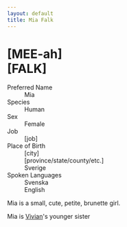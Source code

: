 ```yaml
---
layout: default
title: Mia Falk
---
```

# [MEE-ah]<br>[FALK]
<dl>
<dt>Preferred Name</dt>
<dd>Mia</dd>
<dt>Species</dt>
<dd>Human</dd>
<dt>Sex</dt>
<dd>Female</dd>
<dt>Job</dt>
<dd>[job]</dd>
<dt>Place of Birth</dt>
<dd>[city]</dd>
<dd>[province/state/county/etc.]</dd>
<dd>Sverige</dd>
<dt>Spoken Languages</dt>
<dd>Svenska</dd>
<dd>English</dd>
</dl>
Mia is a small, cute, petite, brunette girl.

Mia is [Vivian](vivian-falk.md)'s younger sister

